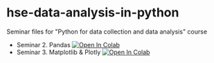 # hse-data-analysis-in-python
Seminar files for "Python for data collection and data analysis" course


- Seminar 2. Pandas
[![Open In Colab](https://colab.research.google.com/assets/colab-badge.svg)](https://colab.research.google.com/github/Podidiving/hse-data-analysis-in-python/blob/main/seminar_2.ipynb)
- Seminar 3. Matplotlib & Plotly
[![Open In Colab](https://colab.research.google.com/assets/colab-badge.svg)](https://colab.research.google.com/github/Podidiving/hse-data-analysis-in-python/blob/main/seminar_3.ipynb)